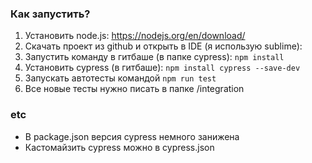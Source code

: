 ### Как запустить?

1. Установить node.js: https://nodejs.org/en/download/
2. Скачать проект из github и открыть в IDE (я использую sublime): 
3. Запустить команду в гитбаше (в папке cypress): `npm install`
4. Установить cypress (в гитбаше): `npm install cypress --save-dev`
6. Запускать автотесты командой `npm run test` 
7. Все новые тесты нужно писать в папке /integration

### etc
* В package.json версия cypress немного занижена
* Кастомайзить cypress можно в cypress.json

